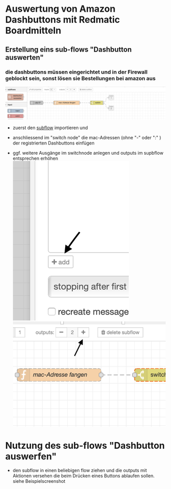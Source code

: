 # Auswertung von Amazon Dashbuttons mit Redmatic Boardmitteln

## Erstellung eins sub-flows "Dashbutton auswerten"
### die dashbuttons müssen eingerichtet und in der Firewall geblockt sein, sonst lösen sie Bestellungen bei amazon aus


![flow](https://github.com/holgerimbery/redmatic_flows/raw/master/dashbutton_auswerten/pictures/subflow.png)

* zuerst den [subflow](https://raw.githubusercontent.com/holgerimbery/redmatic_flows/master/dashbutton_auswerten/subflow_dashbutton_auswerten) importieren und 
* anschliessend im "switch node" die mac-Adressen (ohne "-" oder ":" ) der registrierten Dashbuttons einfügen

* ggf. weitere Ausgänge im switchnode anlegen und outputs im supbflow entsprechen erhöhen
![](https://github.com/holgerimbery/redmatic_flows/raw/master/dashbutton_auswerten/pictures/add_output_1.png)
![](https://github.com/holgerimbery/redmatic_flows/raw/master/dashbutton_auswerten/pictures/add_output_2.png)

# Nutzung des sub-flows "Dashbutton auswerfen"

* den subflow in einen beliebigen flow ziehen und die outputs mit Aktionen versehen die beim Drücken eines Buttons ablaufen sollen. siehe Beispielscreenshot











